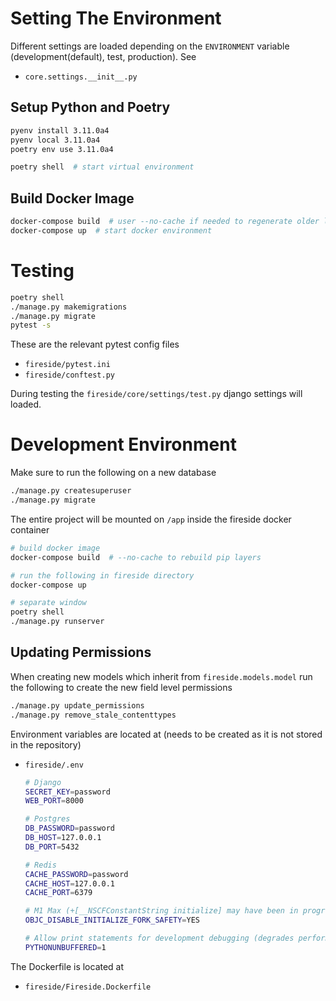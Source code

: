# Setting The Environment

Different settings are loaded depending on the `ENVIRONMENT` variable (development(default), test, production). See

- `core.settings.__init__.py`

## Setup Python and Poetry

```bash
pyenv install 3.11.0a4
pyenv local 3.11.0a4
poetry env use 3.11.0a4

poetry shell  # start virtual environment
```

## Build Docker Image

```bash
docker-compose build  # user --no-cache if needed to regenerate older layers
docker-compose up  # start docker environment
```

# Testing

```bash
poetry shell
./manage.py makemigrations
./manage.py migrate
pytest -s
```

These are the relevant pytest config files

- `fireside/pytest.ini`
- `fireside/conftest.py`

During testing the `fireside/core/settings/test.py` django settings will loaded.

# Development Environment

Make sure to run the following on a new database

```bash
./manage.py createsuperuser
./manage.py migrate
```

The entire project will be mounted on `/app` inside the fireside docker container

```bash
# build docker image
docker-compose build  # --no-cache to rebuild pip layers

# run the following in fireside directory
docker-compose up

# separate window
poetry shell
./manage.py runserver
```

## Updating Permissions

When creating new models which inherit from `fireside.models.model` run the following to create the new field level permissions

```bash
./manage.py update_permissions
./manage.py remove_stale_contenttypes
```

Environment variables are located at (needs to be created as it is not stored in the repository)

- `fireside/.env`

  ```bash
  # Django
  SECRET_KEY=password
  WEB_PORT=8000

  # Postgres
  DB_PASSWORD=password
  DB_HOST=127.0.0.1
  DB_PORT=5432

  # Redis
  CACHE_PASSWORD=password
  CACHE_HOST=127.0.0.1
  CACHE_PORT=6379

  # M1 Max (+[__NSCFConstantString initialize] may have been in progress in another thread when fork() was called.)
  OBJC_DISABLE_INITIALIZE_FORK_SAFETY=YES

  # Allow print statements for development debugging (degrades performance) - do not set for production
  PYTHONUNBUFFERED=1
  ```

The Dockerfile is located at

- `fireside/Fireside.Dockerfile`
